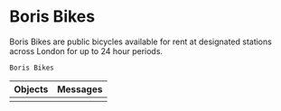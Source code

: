 # Boris Bikes #

Boris Bikes are public bicycles available for rent at designated stations across London for up to 24 hour periods.

```Boris Bikes```


|Objects | Messages  |
|--------|:---------:|
|        |           |

